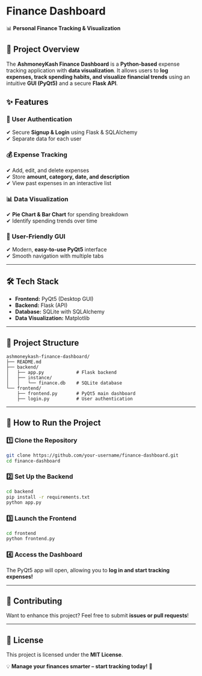 # **Finance Dashboard**  
📊 **Personal Finance Tracking & Visualization**  

## **📌 Project Overview**  
The **AshmoneyKash Finance Dashboard** is a **Python-based** expense tracking application with **data visualization**. It allows users to **log expenses, track spending habits, and visualize financial trends** using an intuitive **GUI (PyQt5)** and a secure **Flask API**.  

## **✨ Features**  

### 🔐 **User Authentication**  
✔ Secure **Signup & Login** using Flask & SQLAlchemy  
✔ Separate data for each user  

### 💰 **Expense Tracking**  
✔ Add, edit, and delete expenses  
✔ Store **amount, category, date, and description**  
✔ View past expenses in an interactive list  

### 📊 **Data Visualization**  
✔ **Pie Chart & Bar Chart** for spending breakdown  
✔ Identify spending trends over time  

### 🎨 **User-Friendly GUI**  
✔ Modern, **easy-to-use PyQt5** interface  
✔ Smooth navigation with multiple tabs  

---

## **🛠 Tech Stack**  

- **Frontend:** PyQt5 (Desktop GUI)  
- **Backend:** Flask (API)  
- **Database:** SQLite with SQLAlchemy  
- **Data Visualization:** Matplotlib  

---

## **📂 Project Structure**  
```
ashmoneykash-finance-dashboard/
├── README.md
├── backend/
│   ├── app.py            # Flask backend
│   ├── instance/
│   │   └── finance.db    # SQLite database
└── frontend/
    ├── frontend.py       # PyQt5 main dashboard
    ├── login.py          # User authentication
```

---

## **🚀 How to Run the Project**  

### **1️⃣ Clone the Repository**  
```sh
git clone https://github.com/your-username/finance-dashboard.git
cd finance-dashboard
```

### **2️⃣ Set Up the Backend**  
```sh
cd backend
pip install -r requirements.txt
python app.py
```

### **3️⃣ Launch the Frontend**  
```sh
cd frontend
python frontend.py
```

### **4️⃣ Access the Dashboard**  
The PyQt5 app will open, allowing you to **log in and start tracking expenses!**  

---

## **🤝 Contributing**  
Want to enhance this project? Feel free to submit **issues or pull requests**!  

---

## **📜 License**  
This project is licensed under the **MIT License**.  

💡 **Manage your finances smarter – start tracking today!** 🚀  

